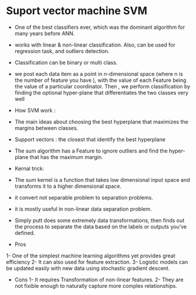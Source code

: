 # Suport vector machine SVM

- One of the best classifiers ever, which was the dominant algorithm for many years before ANN.

- works with linear & non-linear classification. Also, can be used for regression task, and outliers detection.

- Classification can be binary or multi class. 

- we post each data item as a point in n-dimensional space (where n is the number of feature you have ), with the value of each Feature being the value of a particular coordinator. Then , we perform classification by finding the optional hyper-plane that differentiates the two classes very well 


- How SVM work :

- The main ideas about choosing the best hyperplane that maximizes the margins between classes.
- Support vectors : the closest that identify the best hyperplane 
- The sum algorithm has a Feature to ignore outliers and find the hyper-plane that has the maximum margin. 

- Kernal trick:

- The sum kernel is a function that takes low dimensional input space and transforms it to a higher dimensional space.
- it convert not separable problem to separation problems.
- it is mostly useful in non-linear data separation problem.
- Simply putt does some extremely data transformations, then finds out the process to separate the data based on the labels or outputs you’ve defined. 

- Pros 

1- One of the simplest machine learning algorithms yet provides great efficiency 
2- It can also used for feature extraction.
3- Logistic models can be updated easily with new data using stochastic gradient descent.

- Cons 
1-  It requires Transformation of non-linear features.
2- They are not fixible enough to naturally capture more complex relationships.

  




